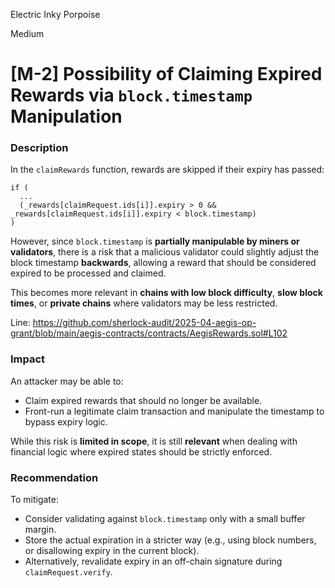 Electric Inky Porpoise

Medium

# [M-2] Possibility of Claiming Expired Rewards via `block.timestamp` Manipulation


### Description

In the `claimRewards` function, rewards are skipped if their expiry has passed:

```solidity
if (
  ...
  (_rewards[claimRequest.ids[i]].expiry > 0 && _rewards[claimRequest.ids[i]].expiry < block.timestamp)
)
```

However, since `block.timestamp` is **partially manipulable by miners or validators**, there is a risk that a malicious validator could slightly adjust the block timestamp **backwards**, allowing a reward that should be considered expired to be processed and claimed.

This becomes more relevant in **chains with low block difficulty**, **slow block times**, or **private chains** where validators may be less restricted.

Line: https://github.com/sherlock-audit/2025-04-aegis-op-grant/blob/main/aegis-contracts/contracts/AegisRewards.sol#L102

### Impact

An attacker may be able to:

- Claim expired rewards that should no longer be available.
- Front-run a legitimate claim transaction and manipulate the timestamp to bypass expiry logic.

While this risk is **limited in scope**, it is still **relevant** when dealing with financial logic where expired states should be strictly enforced.

### Recommendation

To mitigate:

- Consider validating against `block.timestamp` only with a small buffer margin.
- Store the actual expiration in a stricter way (e.g., using block numbers, or disallowing expiry in the current block).
- Alternatively, revalidate expiry in an off-chain signature during `claimRequest.verify`.
